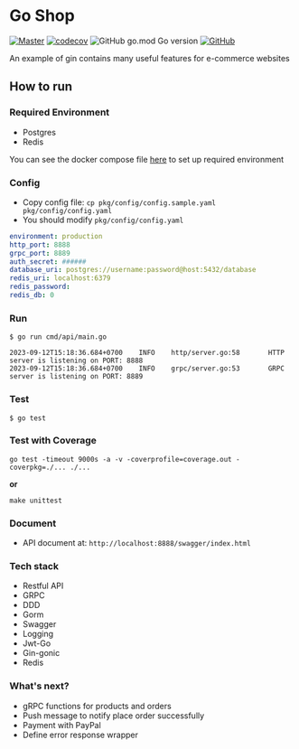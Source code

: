 # Go Shop
[![Master](https://github.com/quangdangfit/goshop/workflows/master/badge.svg)](https://github.com/quangdangfit/goshop/actions)
[![codecov](https://codecov.io/gh/quangdangfit/goshop/graph/badge.svg?token=78BO8FQDB0)](https://codecov.io/gh/quangdangfit/goshop)
![GitHub go.mod Go version](https://img.shields.io/github/go-mod/go-version/quangdangfit/goshop?style=flat-square)
[![GitHub](https://img.shields.io/github/license/jrapoport/gothic?style=flat-square)](https://github.com/quangdangfit/goshop/blob/master/LICENSE)

An example of gin contains many useful features for e-commerce websites

## How to run

### Required Environment

- Postgres
- Redis

You can see the docker compose file [here](https://github.com/quangdangfit/docker-compose-template/blob/master/base/docker-compose.yml) to set up required environment

### Config
- Copy config file: `cp pkg/config/config.sample.yaml pkg/config/config.yaml`
- You should modify `pkg/config/config.yaml`

```yaml
environment: production
http_port: 8888
grpc_port: 8889
auth_secret: ######
database_uri: postgres://username:password@host:5432/database
redis_uri: localhost:6379
redis_password:
redis_db: 0
```

### Run
```shell script
$ go run cmd/api/main.go
```
```
2023-09-12T15:18:36.684+0700    INFO    http/server.go:58       HTTP server is listening on PORT: 8888
2023-09-12T15:18:36.684+0700    INFO    grpc/server.go:53       GRPC server is listening on PORT: 8889
```

### Test
```shell script
$ go test
```

### Test with Coverage
```shell script
go test -timeout 9000s -a -v -coverprofile=coverage.out -coverpkg=./... ./...
```

**or**

```shell script
make unittest
```

### Document
* API document at: `http://localhost:8888/swagger/index.html`

### Tech stack
- Restful API
- GRPC
- DDD
- Gorm
- Swagger
- Logging
- Jwt-Go
- Gin-gonic
- Redis

### What's next?
- gRPC functions for products and orders
- Push message to notify place order successfully
- Payment with PayPal
- Define error response wrapper
